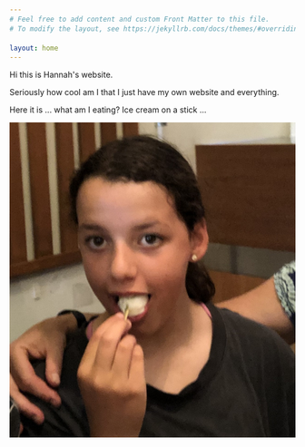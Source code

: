```yaml
---
# Feel free to add content and custom Front Matter to this file.
# To modify the layout, see https://jekyllrb.com/docs/themes/#overriding-theme-defaults

layout: home
---
```


Hi this is Hannah's website.

Seriously how cool am I that I just have my own website and everything.

Here it is ... what am I eating? Ice cream on a stick ...

![What the heck am I doing ... ?](/imgs/IMG_3781.JPG)
